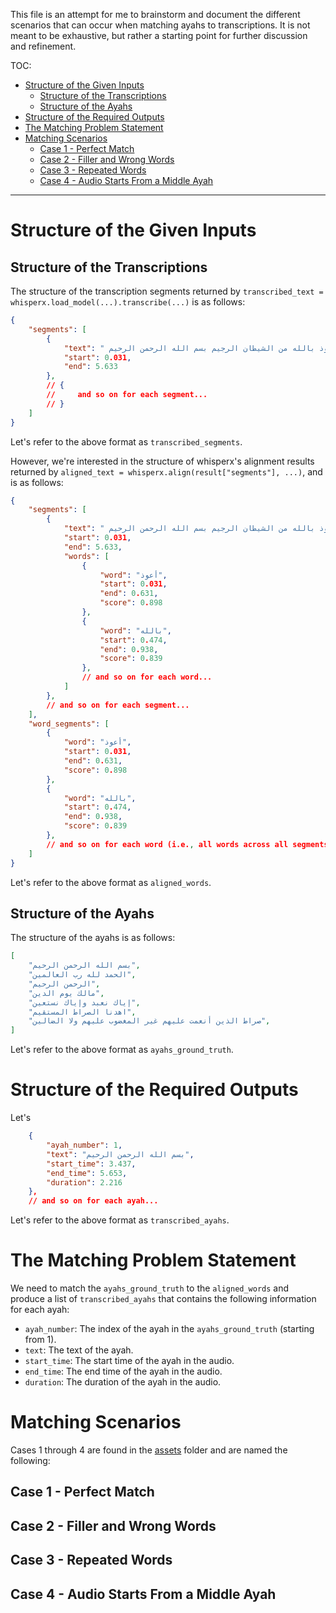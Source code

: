 This file is an attempt for me to brainstorm and document the different scenarios that can occur when matching ayahs to transcriptions. It is not meant to be exhaustive, but rather a starting point for further discussion and refinement.

TOC:

- [Structure of the Given Inputs](#structure-of-the-given-inputs)
  - [Structure of the Transcriptions](#structure-of-the-transcriptions)
  - [Structure of the Ayahs](#structure-of-the-ayahs)
- [Structure of the Required Outputs](#structure-of-the-required-outputs)
- [The Matching Problem Statement](#the-matching-problem-statement)
- [Matching Scenarios](#matching-scenarios)
  - [Case 1 - Perfect Match](#case-1---perfect-match)
  - [Case 2 - Filler and Wrong Words](#case-2---filler-and-wrong-words)
  - [Case 3 - Repeated Words](#case-3---repeated-words)
  - [Case 4 - Audio Starts From a Middle Ayah](#case-4---audio-starts-from-a-middle-ayah)

---

# Structure of the Given Inputs

## Structure of the Transcriptions

The structure of the transcription segments returned by `transcribed_text = whisperx.load_model(...).transcribe(...)` is as follows:

```json
{
    "segments": [
        {
            "text": " أعوذ بالله من الشيطان الرجيم بسم الله الرحمن الرحيم",
            "start": 0.031,
            "end": 5.633
        },
        // {
        //     and so on for each segment...
        // }
    ]
}
```

Let's refer to the above format as `transcribed_segments`.

However, we're interested in the structure of whisperx's alignment results returned by `aligned_text = whisperx.align(result["segments"], ...)`, and is as follows:

```json
{
    "segments": [
        {
            "text": " أعوذ بالله من الشيطان الرجيم بسم الله الرحمن الرحيم",
            "start": 0.031,
            "end": 5.633,
            "words": [
                {
                    "word": "أعوذ",
                    "start": 0.031,
                    "end": 0.631,
                    "score": 0.898
                },
                {
                    "word": "بالله",
                    "start": 0.474,
                    "end": 0.938,
                    "score": 0.839
                },
                // and so on for each word...
            ]
        },
        // and so on for each segment...
    ],
    "word_segments": [
        {
            "word": "أعوذ",
            "start": 0.031,
            "end": 0.631,
            "score": 0.898
        },
        {
            "word": "بالله",
            "start": 0.474,
            "end": 0.938,
            "score": 0.839
        },
        // and so on for each word (i.e., all words across all segments)...
    ]
}
```

Let's refer to the above format as `aligned_words`.

## Structure of the Ayahs

The structure of the ayahs is as follows:

```json
[
    "بسم الله الرحمن الرحيم",
    "الحمد لله رب العالمين",
    "الرحمن الرحيم",
    "مالك يوم الدين",
    "إياك نعبد وإياك نستعين",
    "اهدنا الصراط المستقيم",
    "صراط الذين أنعمت عليهم غير المغضوب عليهم ولا الضالين",
]
```

Let's refer to the above format as `ayahs_ground_truth`.

# Structure of the Required Outputs

Let's 

```json
    {
        "ayah_number": 1,
        "text": "بسم الله الرحمن الرحيم",
        "start_time": 3.437,
        "end_time": 5.653,
        "duration": 2.216
    },
    // and so on for each ayah...
```

Let's refer to the above format as `transcribed_ayahs`.

# The Matching Problem Statement


We need to match the `ayahs_ground_truth` to the `aligned_words` and produce a list of `transcribed_ayahs` that contains the following information for each ayah:
- `ayah_number`: The index of the ayah in the `ayahs_ground_truth` (starting from 1).
- `text`: The text of the ayah.
- `start_time`: The start time of the ayah in the audio.
- `end_time`: The end time of the ayah in the audio.
- `duration`: The duration of the ayah in the audio.


# Matching Scenarios

Cases 1 through 4 are found in the [assets](../docs/assets/) folder and are named the following:

## Case 1 - Perfect Match



## Case 2 - Filler and Wrong Words



## Case 3 - Repeated Words



## Case 4 - Audio Starts From a Middle Ayah





